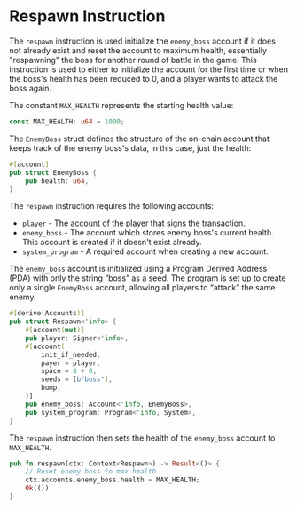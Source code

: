 # Respawn Instruction

The `respawn` instruction is used initialize the `enemy_boss` account if it does not already exist and reset the account to maximum health, essentially "respawning" the boss for another round of battle in the game. This instruction is used to either to initialize the account for the first time or when the boss's health has been reduced to 0, and a player wants to attack the boss again.

The constant `MAX_HEALTH` represents the starting health value:

```rust
const MAX_HEALTH: u64 = 1000;
```

The `EnemyBoss` struct defines the structure of the on-chain account that keeps track of the enemy boss's data, in this case, just the health:

```rust
#[account]
pub struct EnemyBoss {
    pub health: u64,
}
```

The `respawn` instruction requires the following accounts:

- `player` - The account of the player that signs the transaction.
- `enemy_boss` - The account which stores enemy boss's current health. This account is created if it doesn't exist already.
- `system_program` - A required account when creating a new account.

The `enemy_boss` account is initialized using a Program Derived Address (PDA) with only the string “boss” as a seed. The program is set up to create only a single `EnemyBoss` account, allowing all players to “attack” the same enemy.

```rust
#[derive(Accounts)]
pub struct Respawn<'info> {
    #[account(mut)]
    pub player: Signer<'info>,
    #[account(
        init_if_needed,
        payer = player,
        space = 8 + 8,
        seeds = [b"boss"],
        bump,
    )]
    pub enemy_boss: Account<'info, EnemyBoss>,
    pub system_program: Program<'info, System>,
}
```

The `respawn` instruction then sets the health of the `enemy_boss` account to `MAX_HEALTH`.

```rust
pub fn respawn(ctx: Context<Respawn>) -> Result<()> {
    // Reset enemy boss to max health
    ctx.accounts.enemy_boss.health = MAX_HEALTH;
    Ok(())
}
```
